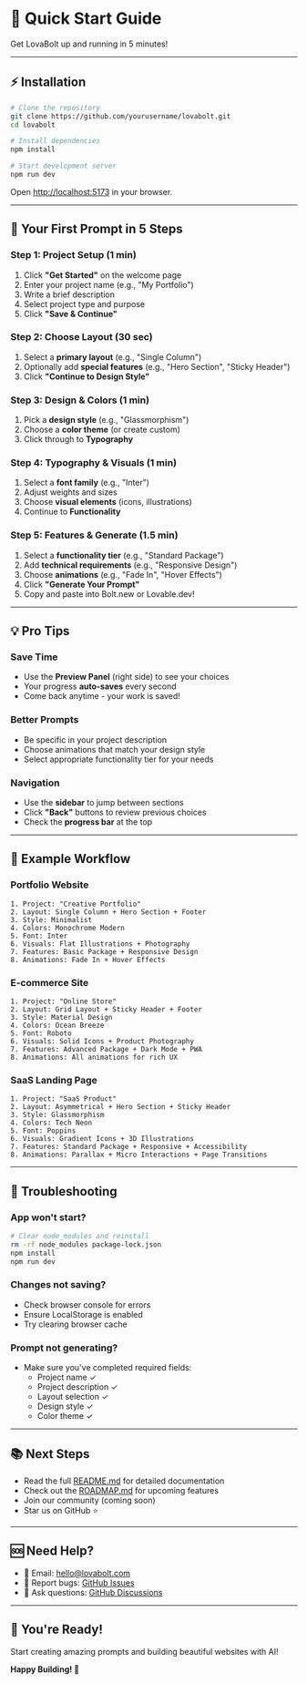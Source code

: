 # 🚀 Quick Start Guide

Get LovaBolt up and running in 5 minutes!

---

## ⚡ Installation

```bash
# Clone the repository
git clone https://github.com/yourusername/lovabolt.git
cd lovabolt

# Install dependencies
npm install

# Start development server
npm run dev
```

Open [http://localhost:5173](http://localhost:5173) in your browser.

---

## 🎯 Your First Prompt in 5 Steps

### Step 1: Project Setup (1 min)
1. Click **"Get Started"** on the welcome page
2. Enter your project name (e.g., "My Portfolio")
3. Write a brief description
4. Select project type and purpose
5. Click **"Save & Continue"**

### Step 2: Choose Layout (30 sec)
1. Select a **primary layout** (e.g., "Single Column")
2. Optionally add **special features** (e.g., "Hero Section", "Sticky Header")
3. Click **"Continue to Design Style"**

### Step 3: Design & Colors (1 min)
1. Pick a **design style** (e.g., "Glassmorphism")
2. Choose a **color theme** (or create custom)
3. Click through to **Typography**

### Step 4: Typography & Visuals (1 min)
1. Select a **font family** (e.g., "Inter")
2. Adjust weights and sizes
3. Choose **visual elements** (icons, illustrations)
4. Continue to **Functionality**

### Step 5: Features & Generate (1.5 min)
1. Select a **functionality tier** (e.g., "Standard Package")
2. Add **technical requirements** (e.g., "Responsive Design")
3. Choose **animations** (e.g., "Fade In", "Hover Effects")
4. Click **"Generate Your Prompt"**
5. Copy and paste into Bolt.new or Lovable.dev!

---

## 💡 Pro Tips

### Save Time
- Use the **Preview Panel** (right side) to see your choices
- Your progress **auto-saves** every second
- Come back anytime - your work is saved!

### Better Prompts
- Be specific in your project description
- Choose animations that match your design style
- Select appropriate functionality tier for your needs

### Navigation
- Use the **sidebar** to jump between sections
- Click **"Back"** buttons to review previous choices
- Check the **progress bar** at the top

---

## 🎨 Example Workflow

### Portfolio Website
```
1. Project: "Creative Portfolio"
2. Layout: Single Column + Hero Section + Footer
3. Style: Minimalist
4. Colors: Monochrome Modern
5. Font: Inter
6. Visuals: Flat Illustrations + Photography
7. Features: Basic Package + Responsive Design
8. Animations: Fade In + Hover Effects
```

### E-commerce Site
```
1. Project: "Online Store"
2. Layout: Grid Layout + Sticky Header + Footer
3. Style: Material Design
4. Colors: Ocean Breeze
5. Font: Roboto
6. Visuals: Solid Icons + Product Photography
7. Features: Advanced Package + Dark Mode + PWA
8. Animations: All animations for rich UX
```

### SaaS Landing Page
```
1. Project: "SaaS Product"
2. Layout: Asymmetrical + Hero Section + Sticky Header
3. Style: Glassmorphism
4. Colors: Tech Neon
5. Font: Poppins
6. Visuals: Gradient Icons + 3D Illustrations
7. Features: Standard Package + Responsive + Accessibility
8. Animations: Parallax + Micro Interactions + Page Transitions
```

---

## 🔧 Troubleshooting

### App won't start?
```bash
# Clear node_modules and reinstall
rm -rf node_modules package-lock.json
npm install
npm run dev
```

### Changes not saving?
- Check browser console for errors
- Ensure LocalStorage is enabled
- Try clearing browser cache

### Prompt not generating?
- Make sure you've completed required fields:
  - Project name ✓
  - Project description ✓
  - Layout selection ✓
  - Design style ✓
  - Color theme ✓

---

## 📚 Next Steps

- Read the full [README.md](README.md) for detailed documentation
- Check out the [ROADMAP.md](ROADMAP.md) for upcoming features
- Join our community (coming soon)
- Star us on GitHub ⭐

---

## 🆘 Need Help?

- 📧 Email: hello@lovabolt.com
- 🐛 Report bugs: [GitHub Issues](https://github.com/yourusername/lovabolt/issues)
- 💬 Ask questions: [GitHub Discussions](https://github.com/yourusername/lovabolt/discussions)

---

## 🎉 You're Ready!

Start creating amazing prompts and building beautiful websites with AI!

**Happy Building! 🚀**

